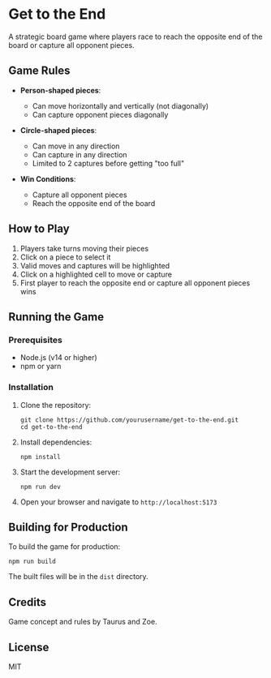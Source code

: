 # Get to the End

A strategic board game where players race to reach the opposite end of the board or capture all opponent pieces.

## Game Rules

- **Person-shaped pieces**:
  - Can move horizontally and vertically (not diagonally)
  - Can capture opponent pieces diagonally

- **Circle-shaped pieces**:
  - Can move in any direction
  - Can capture in any direction
  - Limited to 2 captures before getting "too full"

- **Win Conditions**:
  - Capture all opponent pieces
  - Reach the opposite end of the board

## How to Play

1. Players take turns moving their pieces
2. Click on a piece to select it
3. Valid moves and captures will be highlighted
4. Click on a highlighted cell to move or capture
5. First player to reach the opposite end or capture all opponent pieces wins

## Running the Game

### Prerequisites

- Node.js (v14 or higher)
- npm or yarn

### Installation

1. Clone the repository:
   ```
   git clone https://github.com/yourusername/get-to-the-end.git
   cd get-to-the-end
   ```

2. Install dependencies:
   ```
   npm install
   ```

3. Start the development server:
   ```
   npm run dev
   ```

4. Open your browser and navigate to `http://localhost:5173`

## Building for Production

To build the game for production:

```
npm run build
```

The built files will be in the `dist` directory.

## Credits

Game concept and rules by Taurus and Zoe.

## License

MIT 